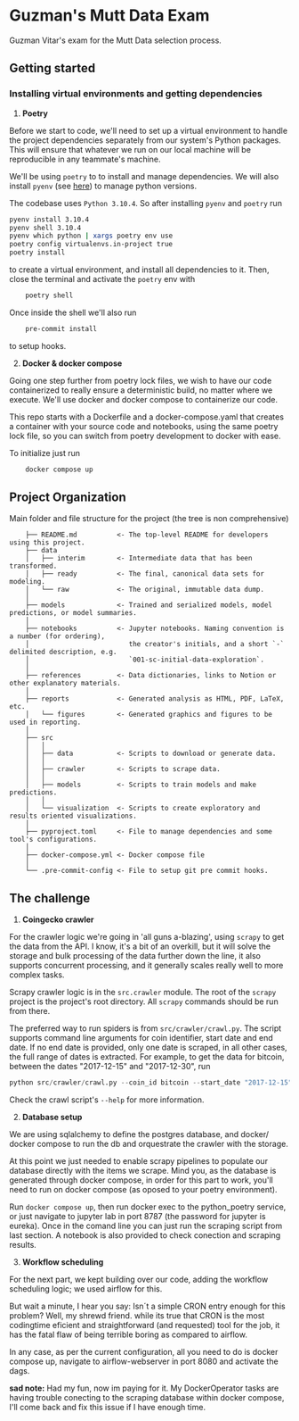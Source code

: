 # Guzman's Mutt Data Exam

Guzman Vitar's exam for the Mutt Data selection process.

## Getting started

### Installing virtual environments and getting dependencies

1. **Poetry**

Before we start to code, we'll need to set up a virtual environment to handle the project dependencies separately
from our system's Python packages. This will ensure that whatever we run on our local machine will be
reproducible in any teammate's machine.

We'll be using `poetry` to to install and manage dependencies. We will also install `pyenv` (see [here](https://github.com/pyenv/pyenv-installer)) to manage python versions.

The codebase uses `Python 3.10.4`. So after installing `pyenv` and `poetry` run
```bash
pyenv install 3.10.4
pyenv shell 3.10.4
pyenv which python | xargs poetry env use
poetry config virtualenvs.in-project true
poetry install
```
to create a virtual environment, and install all dependencies to it. Then, close the terminal and activate the `poetry` env with
```bash
    poetry shell
```
Once inside the shell we'll also run
```bash
    pre-commit install
```
to setup hooks.

2. **Docker & docker compose**

Going one step further from poetry lock files, we wish to have our code containerized to really ensure a deterministic
build, no matter where we execute. We'll use docker and docker compose to containerize our code.

This repo starts with a Dockerfile and a docker-compose.yaml that creates a container with your source code and notebooks,
using the same poetry lock file, so you can switch from poetry development to docker with ease.

To initialize just run
```bash
    docker compose up
```

## Project Organization

Main folder and file structure for the project (the tree is non comprehensive)
```
    ├── README.md          <- The top-level README for developers using this project.
    ├── data
    │   ├── interim        <- Intermediate data that has been transformed.
    │   ├── ready          <- The final, canonical data sets for modeling.
    │   └── raw            <- The original, immutable data dump.
    │
    ├── models             <- Trained and serialized models, model predictions, or model summaries.
    │
    ├── notebooks          <- Jupyter notebooks. Naming convention is a number (for ordering),
    │                         the creator's initials, and a short `-` delimited description, e.g.
    │                         `001-sc-initial-data-exploration`.
    │
    ├── references         <- Data dictionaries, links to Notion or other explanatory materials.
    │
    ├── reports            <- Generated analysis as HTML, PDF, LaTeX, etc.
    │   └── figures        <- Generated graphics and figures to be used in reporting.
    │
    ├── src
    │   │
    │   ├── data           <- Scripts to download or generate data.
    │   │
    │   ├── crawler        <- Scripts to scrape data.
    │   │
    │   ├── models         <- Scripts to train models and make predictions.
    │   │
    │   └── visualization  <- Scripts to create exploratory and results oriented visualizations.
    │
    ├── pyproject.toml     <- File to manage dependencies and some tool's configurations.
    │
    ├── docker-compose.yml <- Docker compose file
    │
    └── .pre-commit-config <- File to setup git pre commit hooks.

```
## The challenge

1. **Coingecko crawler**

For the crawler logic we're going in 'all guns a-blazing', using `scrapy` to get the data from the API.
I know, it's a bit of an overkill, but it will solve the storage and bulk processing of the data further down the
line, it also supports concurrent processing, and it generally scales really well to more complex tasks.

Scrapy crawler logic is in the `src.crawler` module. The root of the `scrapy` project is the project's root directory.
All `scrapy` commands should be run from there.

The preferred way to run spiders is from `src/crawler/crawl.py`. The script supports command line arguments for
coin identifier, start date and end date. If no end date is provided, only one date is scraped, in all other cases, the full range
of dates is extracted. For example, to get the data for bitcoin, between the dates "2017-12-15" and "2017-12-30", run
```python
python src/crawler/crawl.py --coin_id bitcoin --start_date "2017-12-15" --end_date "2017-12-30"
```
Check the crawl script's `--help` for more information.

2. **Database setup**

We are using sqlalchemy to define the postgres database, and docker/ docker compose to run the db and orquestrate the crawler with the storage.

At this point we just needed to enable scrapy pipelines to populate our database directly with the items we scrape. Mind you, as
the database is generated through docker compose, in order for this part to work, you'll need to run on docker compose (as
oposed to your poetry environment).

Run `docker compose up`, then run docker exec to the python_poetry service, or just navigate to jupyter lab in port 8787 (the password
for jupyter is eureka). Once in the comand line you can just run the scraping script from last section. A notebook is also provided to check conection and scraping results.

3. **Workflow scheduling**

For the next part, we kept building over our code, adding the workflow scheduling logic; we used airflow for this.

But wait a minute, I hear you say: Isn´t a simple CRON entry enough for this problem? Well, my shrewd friend. while its true that
CRON is the most codingtime eficient and straightforward (and requested) tool for the job, it has the fatal flaw of being terrible boring as compared to airflow.

In any case, as per the current configuration, all you need to do is docker compose up, navigate to airflow-webserver in port 8080 and activate the dags.

**sad note:** Had my fun, now im paying for it. My DockerOperator tasks are having trouble conecting to the scraping database within docker compose, I'll come back and fix this issue if I have enough time.